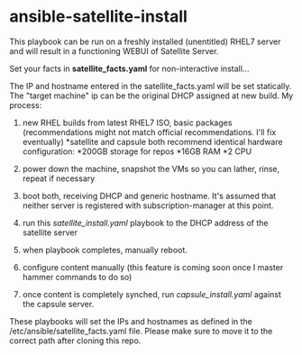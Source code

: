 # ansible-satellite-install

This playbook can be run on a freshly installed (unentitled) RHEL7 server and will result in a functioning WEBUI of Satellite Server.

Set your facts in **satellite_facts.yaml** for non-interactive install... 

The IP and hostname entered in the satellite_facts.yaml will be set statically.  The "target machine" ip can be the original DHCP assigned at new build.  My process:


1. new RHEL builds from latest RHEL7 ISO, basic packages (recommendations might not match official recommendations.  I'll fix eventually)
  *satellite and capsule both recommend identical hardware configuration:
  *200GB storage for repos
  *16GB RAM
  *2 CPU

2. power down the machine, snapshot the VMs so you can lather, rinse, repeat if necessary

3. boot both, receiving DHCP and generic hostname.  It's assumed that neither server is registered with subscription-manager at this point.

4. run this *satellite_install.yaml* playbook to the DHCP address of the satellite server

5. when playbook completes, manually reboot.

6. configure content manually (this feature is coming soon once I master hammer commands to do so)

7. once content is completely synched, run *capsule_install.yaml* against the capsule server.

These playbooks will set the IPs and hostnames as defined in the /etc/ansible/satellite_facts.yaml file.  Please make sure to move it to the correct path after cloning this repo.

